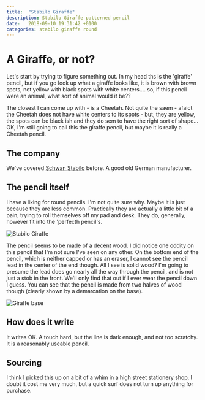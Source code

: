 ```yaml
---
title:  "Stabilo Giraffe"
description: Stabilo Giraffe patterned pencil
date:   2018-09-10 19:31:42 +0100
categories: stabilo giraffe round
---
```


# A Giraffe, or not?

Let's start by trying to figure something out. In my head ths is the 'giraffe' pencil,
but if you go look up what a giraffe looks like, it is brown with brown spots, not yellow
with black spots with white centers.... so, if this pencil were an animal, what sort of
animal would it be??

The closest I can come up with - is a Cheetah. Not quite the saem - afaict the Cheetah does
not have white centers to its spots - but, they are yellow, the spots can be black ish and
they do sem to have the right sort of shape... OK, I'm still going to call this the giraffe
pencil, but maybe it is really a Cheetah pencil.

## The company

We've covered [Schwan Stabilo](https://en.wikipedia.org/wiki/Schwan-Stabilo) before. A good old
German manufacturer.

## The pencil itself

I have a liking for round pencils. I'm not quite sure why. Maybe it is just because they are
less common. Practically they are actually a little bit of a pain, trying to roll themselves
off my pad and desk. They do, generally, however fit into the 'perfecth pencil's.

![Stabilo Giraffe]({{site.url}}/images/stabilo_giraffe.jpg)

The pencil seems to be made of a decent wood. I did notice one oddity on this pencil that
I'm not sure I've seen on any other. On the bottom end of the pencil, which is neither capped
or has an eraser, I cannot see the pencil lead in the center of the end though. All I see is solid
wood? I'm going to presume the lead does go nearly all the way through the pencil, and is not just
a stob in the front. We'll only find that out if I ever wear the pencil down I guess. You can see
that the pencil is made from two halves of wood though (clearly shown by a demarcation on the base).

![Giraffe base]({{site.url}}/images/stab_giraffe_base.jpg)

## How does it write

It writes OK. A touch hard, but the line is dark enough, and not too scratchy. It is a reasonably
useable pencil.

## Sourcing

I think I picked this up on a bit of a whim in a high street stationery shop. I doubt it cost me
very much, but a quick surf does not turn up anything for purchase.
